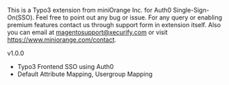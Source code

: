 This is a Typo3 extension from miniOrange Inc. for Auth0 Single-Sign-On(SSO).
Feel free to point out any bug or issue. 
For any query or enabling premium features contact us through support form in extension itself. 
Also you can email at magentosupport@xecurify.com or visit https://www.miniorange.com/contact.

v1.0.0
 - Typo3 Frontend SSO using Auth0
 - Default Attribute Mapping, Usergroup Mapping